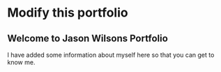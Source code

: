 # Modify this portfolio

## Welcome to Jason Wilsons Portfolio

 I have added some information about myself here so that you can get to know me. 
